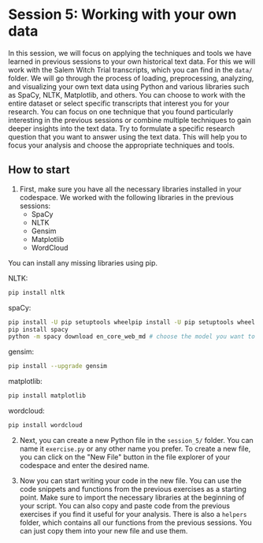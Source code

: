 # Session 5: Working with your own data

In this session, we will focus on applying the techniques and tools we have learned in previous sessions to your own historical text data. For this we will work with the Salem Witch Trial transcripts, which you can find in the `data/` folder. We will go through the process of loading, preprocessing, analyzing, and visualizing your own text data using Python and various libraries such as SpaCy, NLTK, Matplotlib, and others. 
You can choose to work with the entire dataset or select specific transcripts that interest you for your research. You can focus on one technique that you found particularly interesting in the previous sessions or combine multiple techniques to gain deeper insights into the text data. Try to formulate a specific research question that you want to answer using the text data. This will help you to focus your analysis and choose the appropriate techniques and tools.

## How to start
1. First, make sure you have all the necessary libraries installed in your codespace. We worked with the following libraries in the previous sessions:
   - SpaCy
   - NLTK
   - Gensim
   - Matplotlib
   - WordCloud

You can install any missing libraries using pip. 

NLTK:
```bash
pip install nltk
```

spaCy:
```bash
pip install -U pip setuptools wheelpip install -U pip setuptools wheel
pip install spacy
python -m spacy download en_core_web_md # choose the model you want to work with
```

gensim:
```bash
pip install --upgrade gensim
```

matplotlib:
```bash
pip install matplotlib
```

wordcloud:
```bash
pip install wordcloud
```

2. Next, you can create a new Python file in the `session_5/` folder. You can name it `exercise.py` or any other name you prefer. To create a new file, you can click on the "New File" button in the file explorer of your codespace and enter the desired name.

3. Now you can start writing your code in the new file. You can use the code snippets and functions from the previous exercises as a starting point. Make sure to import the necessary libraries at the beginning of your script. You can also copy and paste code from the previous exercises if you find it useful for your analysis. There is also a `helpers` folder, which contains all our functions from the previous sessions. You can just copy them into your new file and use them.
